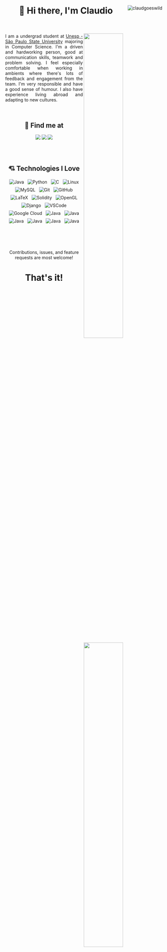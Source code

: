 <body>
    <header>
        <img align="right" src="https://komarev.com/ghpvc/?username=claudgoeswild" alt="claudgoeswild" />
        <h1 align="center">
            👋 Hi there, I'm Claudio
        </h1>
    </header>
    <section>
        <img align="right" width="50%"  src="https://github-readme-stats.vercel.app/api?username=claudgoeswild&show_icons=true&theme=tokyonight"/>
        <img align="right" width="50%" src="https://github-readme-stats.vercel.app/api/top-langs/?username=claudgoeswild&hide=TeX&layout=compact"/>
        <p align="justify">
            I am a undergrad student at <a href="https://www.international.unesp.br/"target="_blank">Unesp - São Paulo State University</a> majoring in Computer Science. I'm a driven and hardworking person, good at communication skills, teamwork and problem solving. I feel especially comfortable when working in ambients where there's lots of feedback and engagement from the team. I'm very responsible and have a good sense of humour. I also have experience living abroad and adapting to new cultures.
        </p> 
    </section>
    <section>
        <br/>
        <h2 align="center">
            🤝 Find me at
        </h2>
        <p align="center">
            <a href="https://www.linkedin.com/in/claudio-henrique-gramulha-07856b230/" target="_blank"><img src="https://img.shields.io/badge/LinkedIn-0077B5?style=for-the-badge&logo=linkedin&logoColor=white" target="_blank"></a> 
            <a href = "mailto:claud.gramulha@gmail.com"><img src="https://img.shields.io/badge/Gmail-D14836?style=for-the-badge&logo=gmail&logoColor=white" target="_blank"></a>
            <a href="https://discordapp.com/users/208326816165920768" target="_blank"><img src="https://img.shields.io/badge/Discord-5865F2?style=for-the-badge&logo=discord&logoColor=white" target="_blank"></a>
        </p>
    </section>
    <section>
        <br/><br/>
        <h2 align="center">
            💘 Technologies I Love
        </h2>
        <p align="center">
            <img src="https://img.shields.io/badge/Java-ED8B00?style=for-the-badge&logo=java&logoColor=white" alt="Java" style="vertical-align:top; margin:4px">
            <img src="https://img.shields.io/badge/Python-FFD43B?style=for-the-badge&logo=python&logoColor=blue" alt="Python" style="vertical-align:top; margin:4px">
            <img src="https://img.shields.io/badge/C-00599C?style=for-the-badge&logo=c&logoColor=white" alt="C" style="vertical-align:top; margin:4px">
            <img src="https://img.shields.io/badge/Linux-FCC624?style=for-the-badge&logo=linux&logoColor=black" alt="Linux" style="vertical-align:top; margin:4px">
            <img src="https://img.shields.io/badge/MySQL-005C84?style=for-the-badge&logo=mysql&logoColor=white" alt="MySQL" style="vertical-align:top; margin:4px">
            <img src="https://img.shields.io/badge/GIT-E44C30?style=for-the-badge&logo=git&logoColor=white" alt="Git" style="vertical-align:top; margin:4px">
            <img src="https://img.shields.io/badge/GitHub-100000?style=for-the-badge&logo=github&logoColor=white" alt="GitHub" style="vertical-align:top; margin:4px">
            <img src="https://img.shields.io/badge/LaTeX-47A141?style=for-the-badge&logo=LaTeX&logoColor=white" alt="LaTeX" style="vertical-align:top; margin:4px">
            <img src="https://img.shields.io/badge/Solidity-e6e6e6?style=for-the-badge&logo=solidity&logoColor=black" alt="Solidity" style="vertical-align:top; margin:4px">
            <img src="https://img.shields.io/badge/OpenGL-FFFFFF?style=for-the-badge&logo=opengl" alt="OpenGL" style="vertical-align:top; margin:4px">
            <img src="https://img.shields.io/badge/Django-092E20?style=for-the-badge&logo=django&logoColor=green" alt="Django" style="vertical-align:top; margin:4px">
            <img src="https://img.shields.io/badge/Visual_Studio_Code-0078D4?style=for-the-badge&logo=visual%20studio%20code&logoColor=white" alt="VSCode" style="vertical-align:top; margin:4px">
            <img src="https://img.shields.io/badge/Google_Cloud-4285F4?style=for-the-badge&logo=google-cloud&logoColor=white" alt="Google Cloud" style="vertical-align:top; margin:4px">
            <img src="https://img.shields.io/badge/html5-%23E34F26.svg?style=for-the-badge&logo=html5&logoColor=white" alt="Java" style="vertical-align:top; margin:4px">
            <img src="https://img.shields.io/badge/css3-%231572B6.svg?style=for-the-badge&logo=css3&logoColor=white" alt="Java" style="vertical-align:top; margin:4px">
            <img src="https://img.shields.io/badge/javascript-%23323330.svg?style=for-the-badge&logo=javascript&logoColor=%23F7DF1E" alt="Java" style="vertical-align:top; margin:4px">
            <img src="https://img.shields.io/badge/react-%2320232a.svg?style=for-the-badge&logo=react&logoColor=%2361DAFB" alt="Java" style="vertical-align:top; margin:4px">
            <img src="https://img.shields.io/badge/react_native-%2320232a.svg?style=for-the-badge&logo=react&logoColor=%2361DAFB" alt="Java" style="vertical-align:top; margin:4px">
            <img src="https://img.shields.io/badge/node.js-6DA55F?style=for-the-badge&logo=node.js&logoColor=white" alt="Java" style="vertical-align:top; margin:4px">
        </p>
    </section>
    <section>
        <br/><br/><br/>
        <p align="center">
            Contributions, issues, and feature requests are most welcome!
        </p>
    </section>
    <header>
        <h1 align="center">
            That's it!
        </h1>
    </header>

</body>
